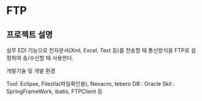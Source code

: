 # FTP

## 프로젝트 설명    
실무 EDI 기능으로 전자문서(Xml, Excel, Text 등)를 전송할 때 통신방식을 FTP로 설정하여
송/수신할 때 사용한다.

개발기술 및 개발 환경

Tool: Eclipse, Filezila(파일확인용), Nexacro, tebero
DB : Oracle
Skil : SpringFrameWork, ibatis, FTPClient 등

